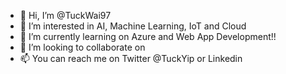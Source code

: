 - 👋 Hi, I’m @TuckWai97
- 👀 I’m interested in AI, Machine Learning, IoT and Cloud 
- 🌱 I’m currently learning on Azure and Web App Development!!
- 💞️ I’m looking to collaborate on 
- 📫 You can reach me on Twitter @TuckYip or Linkedin 

<!---
TuckWai97/TuckWai97 is a ✨ special ✨ repository because its `README.md` (this file) appears on your GitHub profile.
You can click the Preview link to take a look at your changes.
--->
